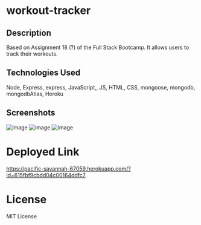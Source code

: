 # workout-tracker

## Description
Based on Assignment 18 (?) of the Full Stack Bootcamp. It allows users to track their workouts. 

## Technologies Used
Node, Express, express, JavaScript,, JS, HTML, CSS, mongoose, mongodb, mongodbAtlas, Heroku

## Screenshots
![image](https://user-images.githubusercontent.com/75343776/136495496-22e181d7-e325-471b-a8a3-14b929eeaa17.png)
![image](https://user-images.githubusercontent.com/75343776/136495524-1b4e2874-f793-4155-9c7a-c856cbd1a36c.png)
![image](https://user-images.githubusercontent.com/75343776/136495598-d52f5e45-de06-4e03-b831-7308284848c3.png)

# Deployed Link
https://pacific-savannah-67059.herokuapp.com/?id=615fbf9cbdd04c00164ddfc7

# License
MIT License
